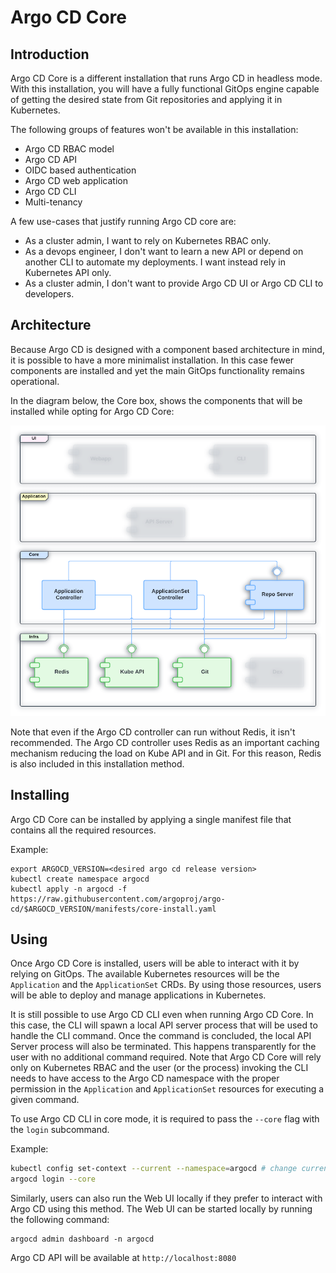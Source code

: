 # Argo CD Core

## Introduction

Argo CD Core is a different installation that runs Argo CD in headless
mode. With this installation, you will have a fully functional GitOps
engine capable of getting the desired state from Git repositories and
applying it in Kubernetes.

The following groups of features won't be available in this
installation:

- Argo CD RBAC model
- Argo CD API
- OIDC based authentication
- Argo CD web application
- Argo CD CLI
- Multi-tenancy

A few use-cases that justify running Argo CD core are:

- As a cluster admin, I want to rely on Kubernetes RBAC only.
- As a devops engineer, I don't want to learn a new API or depend on
  another CLI to automate my deployments. I want instead rely in
  Kubernetes API only.
- As a cluster admin, I don't want to provide Argo CD UI or Argo CD
  CLI to developers.

## Architecture

Because Argo CD is designed with a component based architecture in
mind, it is possible to have a more minimalist installation. In this
case fewer components are installed and yet the main GitOps
functionality remains operational.

In the diagram below, the Core box, shows the components that will be
installed while opting for Argo CD Core:

![Argo CD Core](../assets/argocd-core-components.png)

Note that even if the Argo CD controller can run without Redis, it
isn't recommended. The Argo CD controller uses Redis as an important
caching mechanism reducing the load on Kube API and in Git. For this
reason, Redis is also included in this installation method.

## Installing

Argo CD Core can be installed by applying a single manifest file that
contains all the required resources.

Example:

```
export ARGOCD_VERSION=<desired argo cd release version>
kubectl create namespace argocd
kubectl apply -n argocd -f https://raw.githubusercontent.com/argoproj/argo-cd/$ARGOCD_VERSION/manifests/core-install.yaml
```

## Using

Once Argo CD Core is installed, users will be able to interact with it
by relying on GitOps. The available Kubernetes resources will be the
`Application` and the `ApplicationSet` CRDs. By using those resources,
users will be able to deploy and manage applications in Kubernetes.

It is still possible to use Argo CD CLI even when running Argo CD
Core. In this case, the CLI will spawn a local API server process that
will be used to handle the CLI command. Once the command is concluded,
the local API Server process will also be terminated. This happens
transparently for the user with no additional command required. Note
that Argo CD Core will rely only on Kubernetes RBAC and the user (or
the process) invoking the CLI needs to have access to the Argo CD
namespace with the proper permission in the `Application` and
`ApplicationSet` resources for executing a given command.

To use Argo CD CLI in core mode, it is required to pass the `--core`
flag with the `login` subcommand.

Example:

```bash
kubectl config set-context --current --namespace=argocd # change current kube context to argocd namespace
argocd login --core
```

Similarly, users can also run the Web UI locally if they prefer to
interact with Argo CD using this method. The Web UI can be started
locally by running the following command:

```
argocd admin dashboard -n argocd
```

Argo CD API will be available at `http://localhost:8080`

